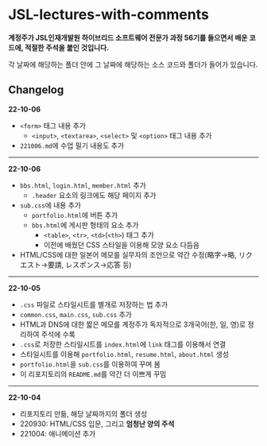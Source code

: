 # JSL-lectures-with-comments

**계정주가 JSL인재개발원 하이브리드 소프트웨어 전문가 과정 56기를 들으면서 배운 코드에, 적절한 주석을 붙인 것입니다.**


각 날짜에 해당하는 폴더 안에 그 날짜에 해당하는 소스 코드와 폴더가 들어가 있습니다.

## Changelog

**22-10-06** 
- `<form>` 태그 내용 추가
  - `<input>`, `<textarea>`, `<select>` 및 `<option>` 태그 내용 추가
- `221006.md`에 수업 필기 내용도 추가
___
**22-10-06** 
- `bbs.html`, `login.html`, `member.html` 추가
  - `.header` 요소의 링크에도 해당 페이지 추가
- `sub.css`에 내용 추가
  - `portfolio.html`에 버튼 추가
  - `bbs.html`에 게시판 형태의 요소 추가
    - `<table>`, `<tr>`, `<td>`(`<th>`) 태그 추가 
    - 이전에 배웠던 CSS 스타일을 이용해 모양 요소 다듬음
- HTML/CSS에 대한 일본어 메모를 실무자의 조언으로 약간 수정(略字->略, リクエスト->要請, レスポンス->応答 등)
___
**22-10-05** 
- `.css` 파일로 스타일시트를 별개로 저장하는 법 추가
- `common.css`, `main.css`, `sub.css` 추가
- HTML과 DNS에 대한 짧은 메모를 계정주가 독자적으로 3개국어(한, 일, 영)로 정리하여 주석에 수록
- `.css`로 저장한 스타일시트를 `index.html`에 `link` 태그를 이용해서 연결
- 스타일시트를 이용해 `portfolio.html`, `resume.html`, `about.html` 생성
- `portfolio.html`을 `sub.css`를 이용하여 꾸며 봄
- 이 리포지토리의 `README.md`를 약간 더 이쁘게 꾸밈
___
**22-10-04** 
- 리포지토리 만듦, 해당 날짜까지의 폴더 생성
- 220930: HTML/CSS 입문, 그리고 **엄청난 양의 주석**
- 221004: 애니메이션 추가
